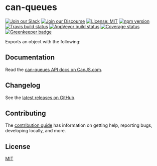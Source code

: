 # can-queues

[![Join our Slack](https://img.shields.io/badge/slack-join%20chat-611f69.svg)](https://www.bitovi.com/community/slack?utm_source=badge&utm_medium=badge&utm_campaign=pr-badge&utm_content=badge)
[![Join our Discourse](https://img.shields.io/discourse/https/forums.bitovi.com/posts.svg)](https://forums.bitovi.com/?utm_source=badge&utm_medium=badge&utm_campaign=pr-badge&utm_content=badge)
[![License: MIT](https://img.shields.io/badge/license-MIT-blue.svg)](https://github.com/canjs/can-queues/blob/master/LICENSE)
[![npm version](https://badge.fury.io/js/can-queues.svg)](https://www.npmjs.com/package/can-queues)
[![Travis build status](https://travis-ci.org/canjs/can-queues.svg?branch=master)](https://travis-ci.org/canjs/can-queues)
[![AppVeyor build status](https://ci.appveyor.com/api/projects/status/github/canjs/can-queues?branch=master&svg=true)](https://ci.appveyor.com/project/matthewp/can-queues)
[![Coverage status](https://coveralls.io/repos/github/canjs/can-queues/badge.svg?branch=master)](https://coveralls.io/github/canjs/can-queues?branch=master)
[![Greenkeeper badge](https://badges.greenkeeper.io/canjs/can-queues.svg)](https://greenkeeper.io/)

Exports an object with the following:

## Documentation

Read the [can-queues API docs on CanJS.com](https://canjs.com/doc/can-queues.html).

## Changelog

See the [latest releases on GitHub](https://github.com/canjs/can-queues/releases).

## Contributing

The [contribution guide](https://github.com/canjs/can-queues/blob/master/CONTRIBUTING.md) has information on getting help, reporting bugs, developing locally, and more.

## License

[MIT](https://github.com/canjs/can-queues/blob/master/LICENSE)
